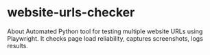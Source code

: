 # website-urls-checker
About Automated Python tool for testing multiple website URLs using Playwright. It checks page load reliability, captures screenshots, logs results.
